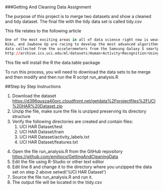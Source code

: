 ###Getting And Cleaning Data Assignment


The purpose of this project is to merge two datasets and show a cleaned and tidy dataset. The final file with the tidy
data set is called tidy.csv

This file relates to the following article
```r
One of the most exciting areas in all of data science right now is wearable computing - see for example  this article . Companies like Fitbit, 
Nike, and Jawbone Up are racing to develop the most advanced algorithms to attract new users. The data linked to from the course website represent
data collected from the accelerometers from the Samsung Galaxy S smartphone. A full description is available at the site where the data was obtained: 
http://archive.ics.uci.edu/ml/datasets/Human+Activity+Recognition+Using+Smartphones 
```

This file will install the R the data.table package 

To run this process, you will need to download the data sets to be merge and then modify and then run the R script run_analysis.R

##Step by Step Instructions

1. Download the dataset 
https://d396qusza40orc.cloudfront.net/getdata%2Fprojectfiles%2FUCI%20HAR%20Dataset.zip 
2. Unzip the file, make sure the file is unziped preserving its directory structure
3. Verify the following directories are created and contain files:
	1) UCI HAR Dataset/test
	2) UCI HAR Dataset/train
	3) UCI HAR Dataset/activity_labels.txt
	4) UCI HAR Dataset/features.txt
4) Open the file run_analysis.R from the GitHub repository
	https://github.com/emiliocy/GettingAndCleaningData	
5) Edit the file using R-Studio or other text editor
6) Edit line 8 and change it to the directory where you unzipped the data set on step 2 above
	  setwd('<UNZIP DIRECTORY>\\UCI HAR Dataset')
7) Source the file run_analysis.R and run it.
8) The output file will be located in the <UNZIP DIRECTORY>\\tidy.csv

